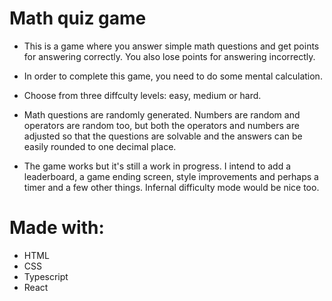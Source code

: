 # Math quiz game

* This is a game where you answer simple math questions and get points for answering correctly. You also lose points for answering incorrectly.

* In order to complete this game, you need to do some mental calculation. 

* Choose from three diffculty levels: easy, medium or hard.

* Math questions are randomly generated. Numbers are random and operators are random too, but both the operators and numbers are adjusted so that the questions are solvable and the answers can be easily rounded to one decimal place.

* The game works but it's still a work in progress. I intend to add a leaderboard, a game ending screen, style improvements and perhaps a timer and a few other things. Infernal difficulty mode would be nice too.

# Made with:

* HTML
* CSS
* Typescript
* React